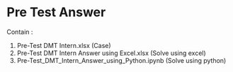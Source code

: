 # Pre Test Answer
Contain :
1) Pre-Test DMT Intern.xlsx (Case)
2) Pre-Test DMT Intern Answer using Excel.xlsx (Solve using excel)
3) Pre-Test_DMT_Intern_Answer_using_Python.ipynb (Solve using python)
